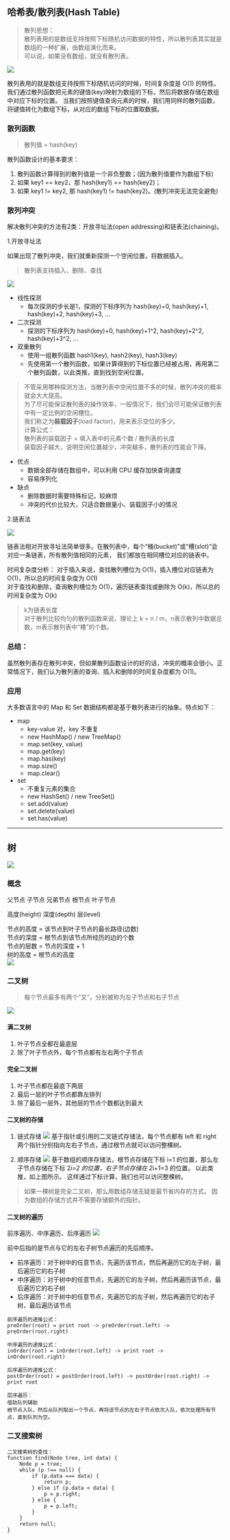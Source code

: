 ## 哈希表/散列表(Hash Table)

> 散列思想：<br/>
> 散列表用的是数组支持按照下标随机访问数据的特性，所以散列表其实就是数组的一种扩展，由数组演化而来。<br/>
> 可以说，如果没有数组，就没有散列表。

![](assets/hash-table.jpg)

散列表用的就是数组支持按照下标随机访问的时候，时间复杂度是 O(1) 的特性。
我们通过散列函数把元素的键值(key)映射为数组的下标，然后将数据存储在数组中对应下标的位置。
当我们按照键值查询元素的时候，我们用同样的散列函数，将键值转化为数组下标，从对应的数组下标的位置取数据。

### 散列函数
> 散列值 = hash(key)

散列函数设计的基本要求：
1. 散列函数计算得到的散列值是一个非负整数；(因为散列值要作为数组下标)
2. 如果 key1 == key2，那 hash(key1) == hash(key2)；
3. 如果 key1 != key2, 那 hash(key1) != hash(key2)。(散列冲突无法完全避免)

### 散列冲突
解决散列冲突的方法有2类：开放寻址法(open addressing)和链表法(chaining)。

1.开放寻址法

如果出现了散列冲突，我们就重新探测一个空闲位置，将数据插入。
> 散列表支持插入、删除、查找

![](assets/open-address.jpg)

- 线性探测
  - 每次探测的步长是1，探测的下标序列为 hash(key)+0, hash(key)+1, hash(key)+2, hash(key)+3, ...
- 二次探测
  - 探测的下标序列为 hash(key)+0, hash(key)+1^2, hash(key)+2^2, hash(key)+3^2, ...
- 双重散列
  - 使用一组散列函数 hash1(key), hash2(key), hash3(key)
  - 先使用第一个散列函数，如果计算得到的下标位置已经被占用，再用第二个散列函数，以此类推，直到找到空闲位置。

> 不管采用哪种探测方法，当散列表中空闲位置不多的时候，散列冲突的概率就会大大提高。<br/>
> 为了尽可能保证散列表的操作效率，一般情况下，我们会尽可能保证散列表中有一定比例的空闲槽位。<br/>
> 我们称之为**装载因子**(load factor)，用来表示空位的多少。<br/>
> 计算公式：<br/>
> 散列表的装载因子 = 填入表中的元素个数 / 散列表的长度<br/>
> 装载因子越大，说明空闲位置越少，冲突越多，散列表的性能会下降。

- 优点
  - 数据全部存储在数组中，可以利用 CPU 缓存加快查询速度
  - 容易序列化
- 缺点
  - 删除数据时需要特殊标记，较麻烦
  - 冲突的代价比较大，只适合数据量小、装载因子小的情况

2.链表法

![](assets/linkedList.jpg)

链表法相对开放寻址法简单很多。在散列表中，每个“桶(bucket)”或“槽(slot)”会对应一条链表，所有散列值相同的元素，
我们都放在相同槽位对应的链表中。

时间复杂度分析：
对于插入来说，查找散列槽位为 O(1)，插入槽位对应链表为 O(1)，所以总的时间复杂度为 O(1)<br/>
对于查找和删除，查询散列槽位为 O(1)，遍历链表查找或删除为 O(k)，所以总的时间复杂度为 O(k)<br/>

> k为链表长度<br/>
> 对于散列比较均匀的散列函数来说，理论上 k = n / m，n表示散列中数据总数，m表示散列表中“槽”的个数。


### 总结：
虽然散列表存在散列冲突，但如果散列函数设计的好的话，冲突的概率会很小。正常情况下，我们认为散列表的查询、插入和删除的时间复杂度都为 O(1)。

### 应用
大多数语言中的 Map 和 Set 数据结构都是基于散列表进行的抽象。特点如下：
- map
  - key-value 对，key 不重复
  - new HashMap() / new TreeMap()
  - map.set(key, value)
  - map.get(key)
  - map.has(key)
  - map.size()
  - map.clear()
- set
  - 不重复元素的集合
  - new HashSet() / new TreeSet()
  - set.add(value)
  - set.delete(value)
  - set.has(value)

--- 

## 树
![](assets/tree.jpg)

### 概念
父节点
子节点
兄弟节点
根节点
叶子节点

高度(height)
深度(depth)
层(level)

节点的高度 = 该节点到叶子节点的最长路径(边数) <br/>
节点的深度 = 根节点到该节点所经历的边的个数 <br/>
节点的层数 = 节点的深度 + 1 <br/>
树的高度 = 根节点的高度 <br/>
![](assets/height-depth-level.jpg)

### 二叉树

> 每个节点最多有两个“叉”，分别被称为左子节点和右子节点

![](assets/binary-tree.jpg)

#### 满二叉树
1. 叶子节点全都在最底层
2. 除了叶子节点外，每个节点都有左右两个子节点

#### 完全二叉树
1. 叶子节点都在最底下两层
2. 最后一层的叶子节点都靠左排列
3. 除了最后一层外，其他层的节点个数都达到最大

#### 二叉树的存储
1. 链式存储
![](assets/binary-tree-linked-save.jpg)
基于指针或引用的二叉链式存储法，每个节点都有 left 和 right 两个指针分别指向左右子节点，通过根节点就可以访问整棵树。

2. 顺序存储
![](assets/binary-tree-array-save.jpg)
基于数组的顺序存储法，根节点存储在下标 i=1 的位置，那么左子节点存储在下标 2*i=2 的位置，右子节点存储在 2*i+1=3 的位置。
以此类推，如上图所示。
这样通过下标计算，我们也可以访问整棵树。

> 如果一棵树是完全二叉树，那么用数组存储无疑是最节省内存的方式。
> 因为数组的存储方式并不需要存储额外的指针。

#### 二叉树的遍历
前序遍历、中序遍历、后序遍历
![](assets/tree-travse.jpg)

前中后指的是节点与它的左右子树节点遍历的先后顺序。
- 前序遍历：对于树中的任意节点，先遍历该节点，然后再遍历它的左子树，最后遍历它的右子树
- 中序遍历：对于树中的任意节点，先遍历它的左子树，然后再遍历该节点，最后遍历它的右子树
- 后序遍历：对于树中的任意节点，先遍历它的左子树，然后再遍历它的右子树，最后遍历该节点

```
前序遍历的递推公式：
preOrder(root) = print root -> preOrder(root.left) -> preOrder(root.right)

中序遍历的递推公式：
inOrder(root) = inOrder(root.left) -> print root -> inOrder(root.right)

后序遍历的递推公式：
postOrder(root) = postOrder(root.left) -> postOrder(root.right) -> print root

层序遍历：
借助队列辅助
根节点入队，然后从队列取出一个节点，再将该节点的左右子节点依次入队，依次处理所有节点，直到队列为空。  
```

### 二叉搜索树

```
二叉搜索树的查找：
function find(Node tree, int data) {
    Node p = tree;
    while (p !== null) {
        if (p.data === data) {
            return p;
        } else if (p.data < data) {
            p = p.right;
        } else {
            p = p.left;
        }
    }
    return null;
}
```
